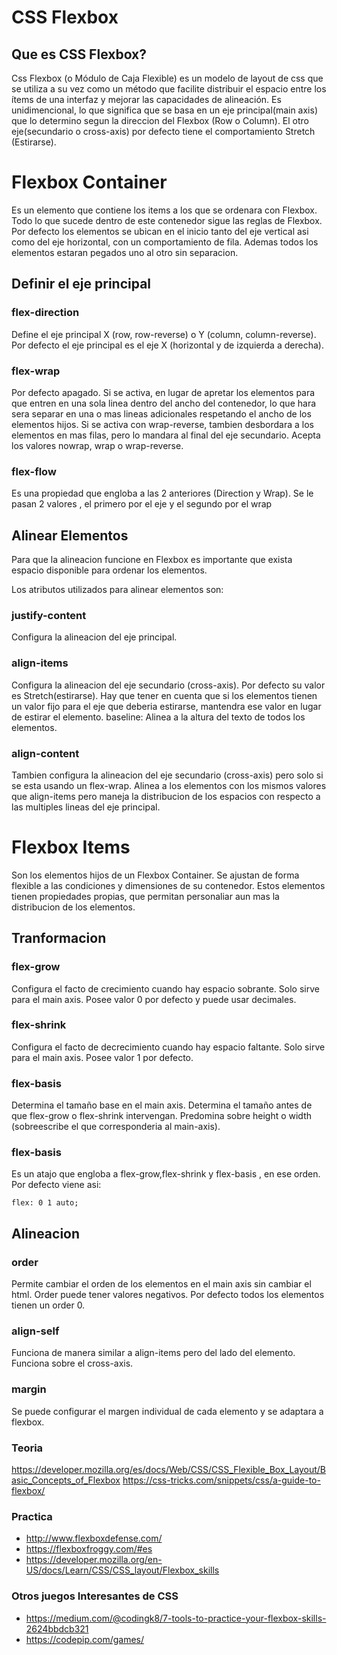 # CSS Flexbox

## Que es CSS Flexbox?
Css Flexbox (o Módulo de Caja Flexible) es un modelo de layout de css que se utiliza a su vez como un método que facilite distribuir el espacio entre los ítems de una interfaz y mejorar las capacidades de alineación. 
Es unidimencional, lo que significa que se basa en un eje principal(main axis) que lo determino segun la direccion del Flexbox (Row o Column). El otro eje(secundario o cross-axis) por defecto tiene el comportamiento Stretch (Estirarse).


# Flexbox Container
Es un elemento que contiene los items a los que se ordenara con Flexbox. Todo lo que sucede dentro de este contenedor sigue las reglas de Flexbox.
Por defecto los elementos se ubican en el inicio tanto del eje vertical asi como del eje horizontal, con un comportamiento de fila. Ademas todos los elementos estaran pegados uno al otro sin separacion.

## Definir el eje principal

### flex-direction
Define el eje principal X (row, row-reverse) o Y (column, column-reverse). Por defecto el eje principal es el eje X (horizontal y de izquierda a derecha).

### flex-wrap
Por defecto apagado. Si se activa, en lugar de apretar los elementos para que entren en una sola linea dentro del ancho del contenedor, lo que hara sera separar en una o mas lineas adicionales respetando el ancho de los elementos hijos.
Si se activa con wrap-reverse, tambien desbordara a los elementos en mas filas, pero lo mandara al final del eje secundario.
Acepta los valores nowrap, wrap o wrap-reverse.

### flex-flow
Es una propiedad que engloba a las 2 anteriores (Direction y Wrap). Se le pasan 2 valores , el primero por el eje y el segundo por el wrap

## Alinear Elementos 
Para que la alineacion funcione en Flexbox es importante que exista espacio disponible para ordenar los elementos.

Los atributos utilizados para alinear elementos son:

### justify-content
Configura la alineacion del eje principal.

### align-items
Configura la alineacion del eje secundario (cross-axis). Por defecto su valor es Stretch(estirarse). Hay que tener en cuenta que si los elementos tienen un valor fijo para el eje que deberia estirarse, mantendra ese valor en lugar de estirar el elemento.
baseline: Alinea a la altura del texto de todos los elementos.

### align-content
Tambien configura la alineacion del eje secundario (cross-axis) pero solo si se esta usando un flex-wrap. Alinea a los elementos con los mismos valores que align-items pero maneja la distribucion de los espacios con respecto a las multiples lineas del eje principal.

# Flexbox Items
Son los elementos hijos de un Flexbox Container. Se ajustan de forma flexible a las condiciones y dimensiones de su contenedor. Estos elementos tienen propiedades propias, que permitan personaliar aun mas la distribucion de los elementos.

## Tranformacion
### flex-grow
Configura el facto de crecimiento cuando hay espacio sobrante. Solo sirve para el main axis.  Posee valor 0 por defecto y puede usar decimales.

### flex-shrink
Configura el facto de decrecimiento cuando hay espacio faltante. Solo sirve para el main axis.  Posee valor 1 por defecto. 

### flex-basis
 Determina el tamaño base en el main axis. Determina el tamaño antes de que flex-grow o flex-shrink intervengan. Predomina sobre height o width (sobreescribe el que corresponderia al main-axis).
 
 ### flex-basis
Es un atajo que engloba a flex-grow,flex-shrink y flex-basis , en ese orden.
Por defecto viene asi:
```
flex: 0 1 auto;
```

## Alineacion
### order
Permite cambiar el orden de los elementos en el main axis sin cambiar el html. Order puede tener valores negativos. Por defecto todos los elementos tienen un order 0.

### align-self
Funciona de manera similar a align-items pero del lado del elemento. Funciona sobre el cross-axis.

### margin
Se puede configurar el margen individual de cada elemento y se adaptara a flexbox.

### Teoria
https://developer.mozilla.org/es/docs/Web/CSS/CSS_Flexible_Box_Layout/Basic_Concepts_of_Flexbox
https://css-tricks.com/snippets/css/a-guide-to-flexbox/

### Practica

* http://www.flexboxdefense.com/
* https://flexboxfroggy.com/#es
* https://developer.mozilla.org/en-US/docs/Learn/CSS/CSS_layout/Flexbox_skills

### Otros juegos Interesantes de CSS
* https://medium.com/@codingk8/7-tools-to-practice-your-flexbox-skills-2624bbdcb321
* https://codepip.com/games/
